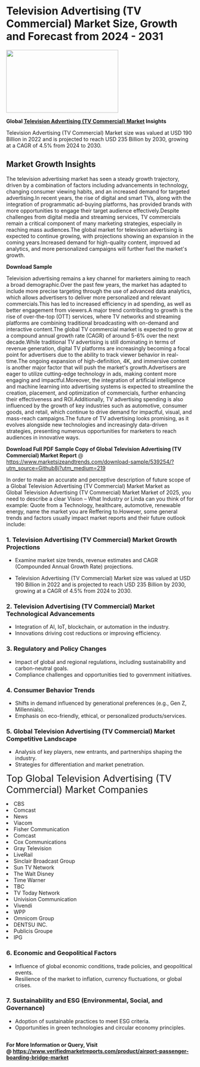 <H1>Television Advertising (TV Commercial) Market Size, Growth and Forecast from 2024 - 2031</H1><img class="aligncenter size-medium wp-image-584254" src="https://thirdeyenews.in/wp-content/uploads/2024/09/Global-Market-Research-300x168.jpeg" alt="" width="300" height="168" /><p><strong>Global&nbsp;<a href="https://www.marketsizeandtrends.com/download-sample/539254/?utm_source=Github8j?utm_medium=219">Television Advertising (TV Commercial) Market</a> Insights</strong></p><p>Television Advertising (TV Commercial) Market size was valued at USD 190 Billion in 2022 and is projected to reach USD 235 Billion by 2030, growing at a CAGR of 4.5% from 2024 to 2030.</p><p><h2>Market Growth Insights</h2> <p>The television advertising market has seen a steady growth trajectory, driven by a combination of factors including advancements in technology, changing consumer viewing habits, and an increased demand for targeted advertising.In recent years, the rise of digital and smart TVs, along with the integration of programmatic ad-buying platforms, has provided brands with more opportunities to engage their target audience effectively.Despite challenges from digital media and streaming services, TV commercials remain a critical component of many marketing strategies, especially in reaching mass audiences.The global market for television advertising is expected to continue growing, with projections showing an expansion in the coming years.Increased demand for high-quality content, improved ad analytics, and more personalized campaigns will further fuel the market's growth.</p> <p><strong>Download Sample</strong></p> <p>Television advertising remains a key channel for marketers aiming to reach a broad demographic.Over the past few years, the market has adapted to include more precise targeting through the use of advanced data analytics, which allows advertisers to deliver more personalized and relevant commercials.This has led to increased efficiency in ad spending, as well as better engagement from viewers.A major trend contributing to growth is the rise of over-the-top (OTT) services, where TV networks and streaming platforms are combining traditional broadcasting with on-demand and interactive content.The global TV commercial market is expected to grow at a compound annual growth rate (CAGR) of around 5-6% over the next decade.While traditional TV advertising is still dominating in terms of revenue generation, digital TV platforms are increasingly becoming a focal point for advertisers due to the ability to track viewer behavior in real-time.The ongoing expansion of high-definition, 4K, and immersive content is another major factor that will push the market's growth.Advertisers are eager to utilize cutting-edge technology in ads, making content more engaging and impactful.Moreover, the integration of artificial intelligence and machine learning into advertising systems is expected to streamline the creation, placement, and optimization of commercials, further enhancing their effectiveness and ROI.Additionally, TV advertising spending is also influenced by the growth of key industries such as automotive, consumer goods, and retail, which continue to drive demand for impactful, visual, and mass-reach campaigns.The future of TV advertising looks promising, as it evolves alongside new technologies and increasingly data-driven strategies, presenting numerous opportunities for marketers to reach audiences in innovative ways.</p> <p><span class=""><strong>Download Full PDF Sample Copy of Global Television Advertising (TV Commercial) Market Report</strong> @ <a href="https://www.marketsizeandtrends.com/download-sample/539254/?utm_source=Github8j?utm_medium=219" target="_blank">https://www.marketsizeandtrends.com/download-sample/539254/?utm_source=Github8j?utm_medium=219</a></span></p><p>In order to make an accurate and perceptive description of future scope of a Global&nbsp;Television Advertising (TV Commercial) Market Market as Global&nbsp;Television Advertising (TV Commercial) Market Market of 2025, you need to describe a clear Vision &ndash; What Industry or Linda can you think of for example: Quote from a Technology, healthcare, automotive, renewable energy, name the market you are Reffering to.However, some general trends and factors usually impact market reports and their future outlook include:</p><h3>1.&nbsp;<strong>Television Advertising (TV Commercial) Market Growth Projections</strong></h3><ul><li>Examine market size trends, revenue estimates and CAGR (Compounded Annual Growth Rate) projections.</li><li><p>Television Advertising (TV Commercial) Market size was valued at USD 190 Billion in 2022 and is projected to reach USD 235 Billion by 2030, growing at a CAGR of 4.5% from 2024 to 2030.</p></li></ul><h3>2.&nbsp;<strong>Television Advertising (TV Commercial) Market Technological Advancements</strong></h3><ul><li>Integration of AI, IoT, blockchain, or automation in the industry.</li><li>Innovations driving cost reductions or improving efficiency.</li></ul><h3>3.&nbsp;<strong>Regulatory and Policy Changes</strong></h3><ul><li>Impact of global and regional regulations, including sustainability and carbon-neutral goals.</li><li>Compliance challenges and opportunities tied to government initiatives.</li></ul><h3>4.&nbsp;<strong>Consumer Behavior Trends</strong></h3><ul><li>Shifts in demand influenced by generational preferences (e.g., Gen Z, Millennials).</li><li>Emphasis on eco-friendly, ethical, or personalized products/services.</li></ul><h3>5.&nbsp;<strong>Global Television Advertising (TV Commercial) Market Competitive Landscape</strong></h3><ul><li>Analysis of key players, new entrants, and partnerships shaping the industry.</li><li>Strategies for differentiation and market penetration.</li></ul><p data-pm-slice="1 1 []"><span style="color: inherit; font-family: inherit; font-size: 25px;">Top Global Television Advertising (TV Commercial) Market Companies</span></p><div class="" data-test-id=""><p><li>CBS</li><li> Comcast</li><li> News</li><li> Viacom</li><li> Fisher Communication</li><li> Comcast</li><li> Cox Communications</li><li> Gray Television</li><li> LiveRail</li><li> Sinclair Broadcast Group</li><li> Sun TV Network</li><li> The Walt Disney</li><li> Time Warner</li><li> TBC</li><li> TV Today Network</li><li> Univision Communication</li><li> Vivendi</li><li> WPP</li><li> Omnicom Group</li><li> DENTSU INC.</li><li> Publicis Groupe</li><li> IPG</li></p></div><h3>6.&nbsp;<strong>Economic and Geopolitical Factors</strong></h3><ul><li>Influence of global economic conditions, trade policies, and geopolitical events.</li><li>Resilience of the market to inflation, currency fluctuations, or global crises.</li></ul><h3>7.&nbsp;<strong>Sustainability and ESG (Environmental, Social, and Governance)</strong></h3><ul><li>Adoption of sustainable practices to meet ESG criteria.</li><li>Opportunities in green technologies and circular economy principles.</li></ul><h2><strong style="font-size: 14px;">For More Information or Query, Visit @&nbsp;</strong><a style="background-color: #ffffff; font-size: 14px;" href="https://www.marketsizeandtrends.com/report/television-advertising-tv-commercial-market/" target="_blank">https://www.verifiedmarketreports.com/product/airport-passenger-boarding-bridge-market</a></h2>